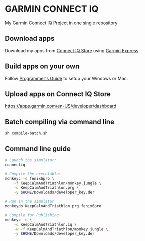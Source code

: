 # GARMIN CONNECT IQ

My Garmin Connect IQ Project in one single repository


## Download apps

Download my apps from [Connect IQ Store](https://apps.garmin.com/en-US/developer/8bd344a5-7e1a-4209-a851-c099d2dff514/apps)
using [Garmin Express](https://www.garmin.com/en-US/software/express).


## Build apps on your own

Follow [Programmer's Guide](https://developer.garmin.com/connect-iq/programmers-guide/getting-started/)
to setup your Windows or Mac.


## Upload apps on Connect IQ Store

https://apps.garmin.com/en-US/developer/dashboard


## Batch compiling via command line

`sh compile-batch.sh`


## Command line guide

```sh
# Launch the simulator:
connectiq

# Compile the executable:
monkeyc -d fenix6pro \
    -f KeepCalmAndTriathlon/monkey.jungle \
    -o KeepCalmAndTriathlon.prg \
    -y $HOME/Downloads/developer_key.der

# Run in the simulator
monkeydo KeepCalmAndTriathlon.prg fenix6pro

# Compile for Publishing
monkeyc -e \
    -o KeepCalmAndTriathlon.iq \
    -w -f KeepCalmAndTriathlon/monkey.jungle \
    -y $HOME/Downloads/developer_key.der
```
